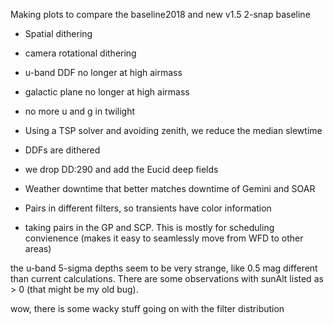 Making plots to compare the baseline2018 and new v1.5 2-snap baseline

* Spatial dithering
* camera rotational dithering
* u-band DDF no longer at high airmass
* galactic plane no longer at high airmass
* no more u and g in twilight
* Using a TSP solver and avoiding zenith, we reduce the median slewtime
* DDFs are dithered
* we drop DD:290 and add the Eucid deep fields

* Weather downtime that better matches downtime of Gemini and SOAR
* Pairs in different filters, so transients have color information

* taking pairs in the GP and SCP. This is mostly for scheduling convienence (makes it easy to seamlessly move from WFD to other areas)

the u-band 5-sigma depths seem to be very strange, like 0.5 mag different than current calculations. There are some observations with sunAlt listed as > 0 (that might be my old bug).

wow, there is some wacky stuff going on with the filter distribution

